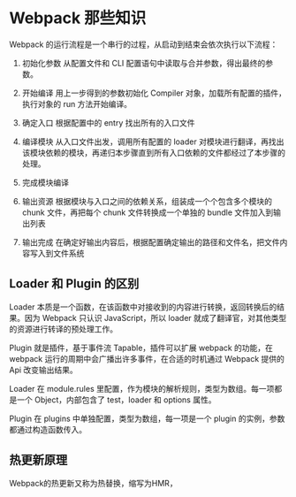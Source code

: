 # Webpack 那些知识

Webpack 的运行流程是一个串行的过程，从启动到结束会依次执行以下流程：

1. 初始化参数
   从配置文件和 CLI 配置语句中读取与合并参数，得出最终的参数。

2. 开始编译
   用上一步得到的参数初始化 Compiler 对象，加载所有配置的插件，执行对象的 run 方法开始编译。

3. 确定入口
   根据配置中的 entry 找出所有的入口文件

4. 编译模块
   从入口文件出发，调用所有配置的 loader 对模块进行翻译，再找出该模块依赖的模块，再递归本步骤直到所有入口依赖的文件都经过了本步骤的处理。
5. 完成模块编译
6. 输出资源
   根据模块与入口之间的依赖关系，组装成一个个包含多个模块的 chunk 文件，再把每个 chunk 文件转换成一个单独的 bundle 文件加入到输出列表
7. 输出完成
   在确定好输出内容后，根据配置确定输出的路径和文件名，把文件内容写入到文件系统

## Loader 和 Plugin 的区别

Loader 本质是一个函数，在该函数中对接收到的内容进行转换，返回转换后的结果。因为 Webpack 只认识 JavaScript，所以 loader 就成了翻译官，对其他类型的资源进行转译的预处理工作。

Plugin 就是插件，基于事件流 Tapable，插件可以扩展 webpack 的功能，在 webpack 运行的周期中会广播出许多事件，在合适的时机通过 Webpack 提供的 Api 改变输出结果。

Loader 在 module.rules 里配置，作为模块的解析规则，类型为数组。每一项都是一个 Object，内部包含了 test，loader 和 options 属性。

Plugin 在 plugins 中单独配置，类型为数组，每一项是一个 plugin 的实例，参数都通过构造函数传入。

## 热更新原理

Webpack的热更新又称为热替换，缩写为HMR，
